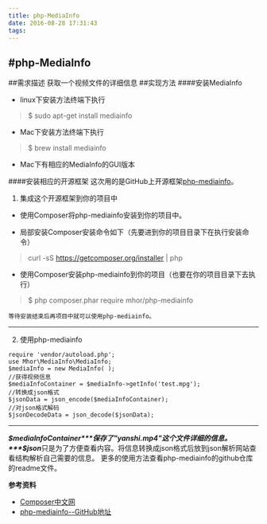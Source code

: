 ```yaml
---
title: php-MediaInfo
date: 2016-08-28 17:31:43
tags:
---
```


#php-MediaInfo
----
##需求描述
获取一个视频文件的详细信息
##实现方法
####安装MediaInfo
- linux下安装方法终端下执行
>$ sudo apt-get install mediainfo

- Mac下安装方法终端下执行
>$ brew install mediainfo

- Mac下有相应的MediaInfo的GUI版本

####安装相应的开源框架
这次用的是GitHub上开源框架[php-mediainfo](https://github.com/mhor/php-mediainfo)。

1. 集成这个开源框架到你的项目中
  - 使用Composer将php-mediainfo安装到你的项目中。
  
  - 局部安装Composer安装命令如下（先要进到你的项目目录下在执行安装命令）
>curl -sS https://getcomposer.org/installer | php

  - 使用Composer安装php-mediainfo到你的项目（也要在你的项目目录下去执行）
 >$ php composer.phar require mhor/php-mediainfo
 
    等待安装结束后再项目中就可以使用php-mediainfo。
  
----
2. 使用php-mediainfo

```
require 'vendor/autoload.php';
use Mhor\MediaInfo\MediaInfo;
$mediaInfo = new MediaInfo( );
//获得视频信息
$mediaInfoContainer = $mediaInfo->getInfo('test.mpg');
//转换成json格式
$jsonData = json_encode($mediaInfoContainer);
//对json格式解码
$jsonDecodeData = json_decode($jsonData);

```
----
***$mediaInfoContainer***保存了"yanshi.mp4"这个文件详细的信息。
***$json***只是为了方便查看内容。将信息转换成json格式后放到json解析网站查看结构解析自己需要的信息。
更多的使用方法查看php-mediainfo的github仓库的readme文件。

**参考资料**

- [Composer中文网](http://docs.phpcomposer.com/00-intro.html#Locally)
- [php-mediainfo--GitHub地址](https://github.com/mhor/php-mediainfo)

